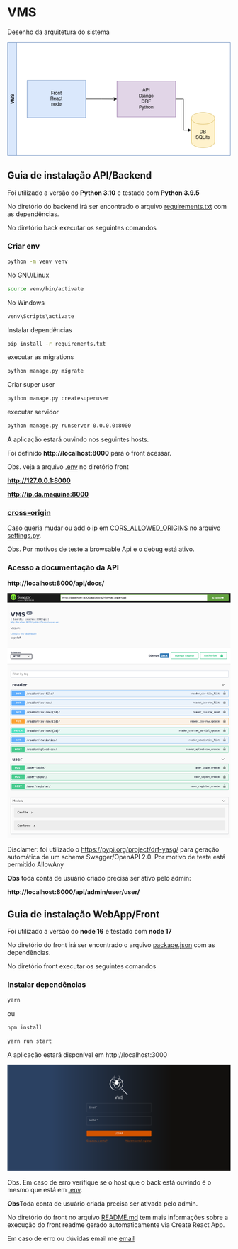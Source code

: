 # VMS 


Desenho da arquitetura do sistema

![Alt text](/imgs/desenho.png "desenho sistema")


## Guia de instalação API/Backend

Foi utilizado a versão do **Python 3.10** e testado com **Python 3.9.5** 

No diretório do backend irá ser encontrado o arquivo [requirements.txt](/back/requirements.txt) com as dependências.  

No diretório back executar os seguintes comandos
### Criar env
```bash
python -m venv venv 
```
No GNU/Linux 
```bash
source venv/bin/activate 
```
No Windows 
```bash
venv\Scripts\activate
```
Instalar dependências 
```bash
pip install -r requirements.txt
```
executar as migrations
```bash
python manage.py migrate 
```
Criar super user
```bash
python manage.py createsuperuser
```
executar servidor

```bash
python manage.py runserver 0.0.0.0:8000
```
A aplicação estará ouvindo nos seguintes hosts.

Foi definido **http://localhost:8000** para o front acessar.

Obs. veja a arquivo [.env](front/.env) no diretório front

**http://127.0.0.1:8000**

**http://ip.da.maquina:8000**

### **[cross-origin](https://pypi.org/project/django-cors-headers/)**

Caso queria mudar ou add o ip em [CORS_ALLOWED_ORIGINS](/back/core/settings.py) no arquivo [settings.py](/back/core/settings.py).  

Obs. Por motivos de teste a browsable Api e o debug está ativo.

### Acesso a documentação da API
**http://localhost:8000/api/docs/**

![Alt text](/imgs/documentacao.png "desenho sistema")

Disclamer: foi utilizado o https://pypi.org/project/drf-yasg/ para geração automática de um schema Swagger/OpenAPI 2.0. Por motivo de teste está permitido AllowAny 

**Obs** toda conta de usuário criado precisa ser ativo pelo admin: 

**http://localhost:8000/api/admin/user/user/**


## Guia de instalação WebApp/Front
Foi utilizado a versão do **node 16** e testado com **node 17** 

No diretório do front irá ser encontrado o arquivo [package.json](/front/package.json) com as dependências.  

No diretório front executar os seguintes comandos
### Instalar dependências
```bash
yarn 
```
ou 

```bash
npm install 
```

```bash
yarn run start 
```

A aplicação estará disponível em http://localhost:3000

![Alt text](/imgs/telalogin.png "tela de login do sistema")

Obs. Em caso de erro verifique se o host que o back está ouvindo é o mesmo que está em [.env](front/.env).


**Obs**Toda conta de usuário criada precisa ser ativada pelo admin.

No diretório do front no arquivo [README.md](/front/[README.md) tem mais informações sobre a execução do front readme gerado automaticamente via Create React App.

Em caso de erro ou dúvidas email me [email](mailto:jackwgoulart@gmail.com)
